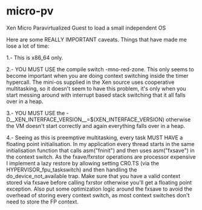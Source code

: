micro-pv
========

Xen Micro Paravirtualized Guest to load a small independent OS

Here are some REALLY IMPORTANT caveats. Things that have made me lose a lot of time:

1.- This is x86_64 only.

2.- YOU MUST USE the compile switch -mno-red-zone. This only seems to become important when you are doing context switching inside
	the timer hypercall. The mini-os supplied in the Xen source uses cooperative multitasking, so it doesn't seem to have this
	problem, it's only when you start messing around with interrupt based stack switching that it all falls over in a heap.

3.- YOU MUST USE the -D__XEN_INTERFACE_VERSION__=$(XEN_INTERFACE_VERSION) otherwise the VM doesn't start correctly and again
	everything falls over in a heap.

4.- Seeing as this is preemptive multitasking, every task MUST HAVE a floating point initialisation. In my application every thread
	starts in the same initialisation function that calls asm("fninit") and then uses asm("fxsave") in the context switch. As the
	fxave/fxrstor operations are processor expensive I implement a lazy restore by allowing setting CR0.TS (via the
	HYPERVISOR_fpu_taskswitch) and then handling the do_device_not_available trap. Make sure that you have a valid context stored
	via fxsave before calling fxrstor otherwise you'll get a floating point exception. Also put some optimization logic around the
	fxsave to avoid the overhead of storing every context switch, as most context switches don't need to store the FP context.
